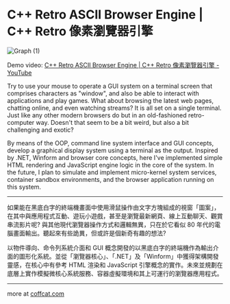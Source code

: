 # C++ Retro ASCII Browser Engine | C++ Retro 像素瀏覽器引擎

![Graph (1)](https://github.com/IIIHSUAN/myWINDOWS/assets/53747303/807bad4f-5d32-4ecf-885f-f155b2f2db35)

Demo video: [C++ Retro ASCII Browser Engine | C++ Retro 像素瀏覽器引擎 - YouTube](https://www.youtube.com/watch?v=RFosePU5LI8&ab_channel=shibacookie)

Try to use your mouse to operate a GUI system on a terminal screen that comprises characters as "window", and also be able to interact with applications and play games. What about browsing the latest web pages, chatting online, and even watching streams? It is all set on a single terminal. Just like any other modern browsers do but in an old-fashioned retro-computer way. Doesn't that seem to be a bit weird, but also a bit challenging and exotic?

By means of the OOP, command line system interface and GUI concepts, develop a graphical display system using a terminal as the output. Inspired by .NET, Winform and browser core concepts, here I've implemented simple HTML rendering and JavaScript engine logic in the core of the system. In the future, I plan to simulate and implement micro-kernel system services, container sandbox environments, and the browser application running on this system.

---

如果能在黑底白字的終端機畫面中使用滑鼠操作由文字方塊組成的視窗「圖案」，在其中與應用程式互動、遊玩小遊戲，甚至是瀏覽最新網頁、線上互動聊天、觀賞串流影片呢? 與其他現代瀏覽器操作方式和邏輯無異，只在於它看似 80 年代的電腦畫面輸出。聽起來有些詭異，但或許是個新奇有趣的想法?

以物件導向、命令列系統介面和 GUI 概念開發的以黑底白字的終端機作為輸出介面的圖形化系統。並從「瀏覽器核心」、「.NET」及「Winform」中獲得架構開發靈感，在核心中有參考 HTML 渲染和 JavaScript 引擎概念的實作。未來並規劃在底層上實作模擬微核心系統服務、容器虛擬環境和其上可運行的瀏覽器應用程式。

---

more at [coffcat.com](https://coffcat.com)
